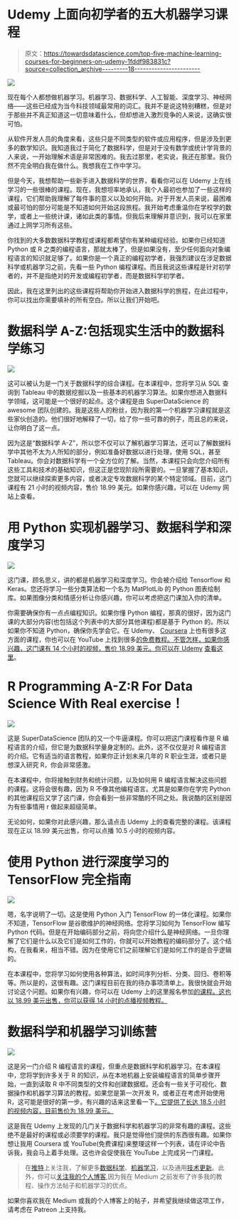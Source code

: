# Udemy 上面向初学者的五大机器学习课程

> 原文：<https://towardsdatascience.com/top-five-machine-learning-courses-for-beginners-on-udemy-1fddf983831c?source=collection_archive---------18----------------------->

![](img/ceef9aa57c329b636718a2c32c014732.png)

现在每个人都想做机器学习。机器学习、数据科学、人工智能、深度学习、神经网络——这些已经成为当今科技领域最常用的词汇。我并不是说这特别糟糕，但是对于那些并不真正知道这一切意味着什么，但却想进入激烈竞争的人来说，这确实很可怕。

从软件开发人员的角度来看，这些只是不同类型的软件或应用程序，但是涉及到更多的数学知识。我知道我过于简化了数据科学，但是对于没有数学或统计学背景的人来说，一开始理解术语是非常困难的。我去过那里，老实说，我还在那里。我仍然不完全明白我在做什么。我想我在工作中学习。

但是今天，我想帮助一些新手进入数据科学的世界，看看你可以在 Udemy 上在线学习的一些很棒的课程。现在，我想坦率地承认，我个人最初也参加了一些这样的课程，它们帮助我理解了每件事的意义以及如何开始。对于开发人员来说，最困难或最可怕的部分可能是不知道如何开始这段旅程。我开始考虑重温你在学校学的数学，或者上一些统计课，诸如此类的事情。但我后来理解并意识到，我可以在家里通过上网学习所有这些。

你找到的大多数数据科学教程或课程都希望你有某种编程经验。如果你已经知道 Python 或 R 之类的编程语言，那就太棒了，但是如果没有，至少任何面向对象编程语言的知识就足够了。如果你是一个真正的编程初学者，我强烈建议在涉足数据科学或机器学习之前，先看一些 Python 编程课程。而且我说这些课程是针对初学者的，并不是指绝对的开发或编程初学者，而是数据科学初学者。

因此，我在这里列出的这些课程将帮助你开始进入数据科学的旅程，在此过程中，你可以找出你需要填补的所有空白。所以让我们开始吧。

# 数据科学 A-Z:包括现实生活中的数据科学练习

![](img/feb11dd723d4d2c1bf3aa37b8b477002.png)

这可以被认为是一门关于数据科学的综合课程。在本课程中，您将学习从 SQL 查询到 Tableau 中的数据挖掘以及一些基本的机器学习算法。如果你想进入数据科学领域，这可能是一个很好的起点。这个课程是由 SuperDataScience 的 awesome 团队创建的。我是这些人的粉丝，因为我的第一个机器学习课程就是这些家伙创造的。他们很好地解释了一切，给了你一些可靠的例子，而且总的来说，让你明白了这一点。

因为这是“数据科学 A-Z”，所以您不仅可以了解机器学习算法，还可以了解数据科学中其他不太为人所知的部分，例如准备好数据以进行处理，使用 SQL，甚至 Tableau。你会对数据科学有一个全方位的了解。当然，本课程只会向您介绍所有这些工具和技术的基础知识，但这正是您现阶段所需要的。一旦掌握了基本知识，您就可以继续探索更多内容，或者决定专攻数据科学的某个特定领域。目前，这门课程有 21 小时的视频内容，售价 18.99 美元。如果你感兴趣，可以在 Udemy 网站上查看。

# 用 Python 实现机器学习、数据科学和深度学习

![](img/868833340945b058f6809d446d49dd08.png)

这门课，顾名思义，讲的都是机器学习和深度学习。你会被介绍给 Tensorflow 和 Keras。您还将学习一些分类算法和一个名为 MatPlotLib 的 Python 图表绘制库。如果图像分类和情感分析让你感兴趣，你可以考虑把这门课加入你的清单。

你需要确保你有一点点编程知识。如果你懂 Python 编程，那真的很好，因为这门课的大部分内容(也包括这个列表中的大部分其他课程)都是基于 Python 的。所以如果你不知道 Python，确保你先学会它。在 Udemy、 [Coursera](https://www.coursera.org/search?query=python&indices%5Bprod_all_products_term_optimization%5D%5BrefinementList%5D%5BproductDifficultyLevel%5D%5B0%5D=Beginner&indices%5Bprod_all_products_term_optimization%5D%5BrefinementList%5D%5BentityTypeDescription%5D%5B0%5D=Courses&indices%5Bprod_all_products_term_optimization%5D%5Bpage%5D=1&indices%5Bprod_all_products_term_optimization%5D%5Bconfigure%5D%5BclickAnalytics%5D=true&indices%5Bprod_all_products_term_optimization%5D%5Bconfigure%5D%5BhitsPerPage%5D=10&configure%5BclickAnalytics%5D=true) 上也有很多这方面的课程，你也可以在 YouTube 上找到很多[的免费教程。不管怎样，如果你感兴趣，这门课有 14 个小时的视频，售价 18.99 美元。你可以在 Udemy](https://www.youtube.com/results?search_query=python+programming) [查看这里](https://www.udemy.com/course/data-science-and-machine-learning-with-python-hands-on/)。

# R Programming A-Z:R For Data Science With Real exercise！

![](img/2e810d86a803b5508548903f496497bc.png)

这是 SuperDataScience 团队的又一个牛逼课程。你可以把这门课程看作是 R 编程语言的介绍，但它是为数据科学量身定制的。此外，这不仅仅是对 R 编程语言的介绍。它有适当的语言教程，如果你正计划未来几年的 R 职业生涯，或者只是想深入研究 R，你会非常感激。

在本课程中，你将接触到财务和统计问题，以及如何用 R 编程语言解决这些问题的课程。这将会很有趣，因为 R 不像其他编程语言。尤其是如果你在学完 Python 的其他课程后又学了这门课，你会看到一些非常酷的不同之处。我说酷的区别是因为有些事情用 r 做起来超级简单。

无论如何，如果你对此感兴趣，那么请点击 Udemy 上的查看完整的课程。该课程现在正以 18.99 美元出售，你可以点播 10.5 小时的视频内容。

# 使用 Python 进行深度学习的 TensorFlow 完全指南

![](img/c7a51d9d887d973d5ac25232dfdcc26f.png)

嗯，名字说明了一切。这是使用 Python 入门 TensorFlow 的一体化课程。如果你不知道，TensorFlow 是谷歌维护的神经网络。您将学习如何为 TensorFlow 编写 Python 代码。但是在开始编码部分之前，将向您介绍什么是神经网络。一旦你理解了它们是什么以及它们是如何工作的，你就可以开始教程的编码部分了。这个结构，在我看来，相当不错。因为在使用它们之前理解它们是如何工作的是合乎逻辑的。

在本课程中，您将学习如何使用各种算法，如时间序列分析、分类、回归、卷积等等。所以是的，这很有趣。这门课程目前在我的待办事项清单上。我很快就会开始讨论这个问题。如果你有兴趣，你可以在 Udemy 上的这里报名参加[的课程。这也以 18.99 美元出售，你可以获得 14 小时的点播视频教程。](https://www.udemy.com/course/complete-guide-to-tensorflow-for-deep-learning-with-python/)

# 数据科学和机器学习训练营

![](img/81f40755bc528c06043fae3f5d195bc7.png)

这是另一门介绍 R 编程语言的课程，但重点是数据科学和机器学习。在本课程中，您将学到许多关于 R 的知识，从在本地机器上安装编程语言的简单步骤开始，一直到读取 R 中不同类型的文件和创建数据框。还会有一些关于可视化、数据操作和机器学习算法的教程。如果您是第一次开发 R，或者正在考虑开始使用 R，这可能是很好的第一步。有兴趣的话来这里看一下[。它提供了长达 18.5 小时的视频内容，目前售价为 18.99 美元。](http://udemy.com/course/data-science-and-machine-learning-bootcamp-with-r/)

这是我在 Udemy 上发现的几门关于数据科学和机器学习的非常有趣的课程。这些绝不是最好的课程或必须要学的课程。我只是觉得他们提供的东西很有趣。如果你想让我用 Coursera 或 YouTube(免费课程)来整理这样一个列表，请在评论中告诉我，我会马上着手处理。这也许会促使我在 YouTube 上完成另一门课程。

> 在[推特](https://twitter.com/contactsunny)上关注我，了解更多[数据科学](https://blog.contactsunny.com/tag/data-science)、[机器学习](https://blog.contactsunny.com/tag/machine-learning)，以及通用[技术更新](https://blog.contactsunny.com/category/tech)。此外，你可以[关注我的个人博客](https://blog.contactsunny.com/),因为我在 Medium 之前发布了许多我的教程、操作方法帖子和机器学习的优点。

如果你喜欢我在 Medium 或我的个人博客上的帖子，并希望我继续做这项工作，请考虑在 Patreon 上支持我。